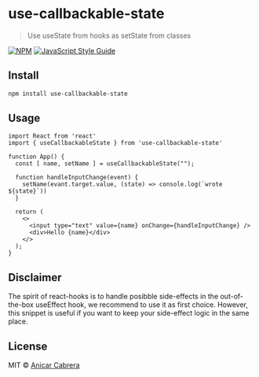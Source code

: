 # use-callbackable-state

> Use useState from hooks as setState from classes

[![NPM](https://img.shields.io/npm/v/use-callbackable-state.svg)](https://www.npmjs.com/package/use-callbackable-state) [![JavaScript Style Guide](https://img.shields.io/badge/code_style-standard-brightgreen.svg)](https://standardjs.com)

## Install

```bash
npm install use-callbackable-state
```

## Usage

```tsx
import React from 'react'
import { useCallbackableState } from 'use-callbackable-state'

function App() {
  const [ name, setName ] = useCallbackableState(""); 

  function handleInputChange(event) {
    setName(evant.target.value, (state) => console.log(`wrote ${state}`))
  }
  
  return (
    <>
      <input type="text" value={name} onChange={handleInputChange} />
      <div>Hello {name}</div>
    </>
  );
}
```

## Disclaimer

The spirit of react-hooks is to handle posibble side-effects in the out-of-the-box useEffect hook, we recommend to use it as first choice. However, this snippet is useful if you want to keep your side-effect logic in the same place.

## License

MIT © [Anicar Cabrera](https://github.com/anicarrr)
